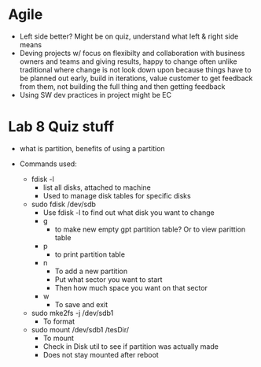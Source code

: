 # Agile
* Left side better? Might be on quiz, understand what left & right side means
* Deving projects w/ focus on flexibilty and collaboration with business owners and teams and giving results, happy to change often unlike traditional where change is not look down upon because things have to be planned out early, build in iterations, value customer to get feedback from them, not building the full thing and then getting feedback
* Using SW dev practices in project might be EC

# Lab 8 Quiz stuff
* what is partition, benefits of using a partition

* Commands used:
  * fdisk -l
    * list all disks, attached to machine
    * Used to manage disk tables for specific disks
  * sudo fdisk /dev/sdb
    * Use fdisk -l to find out what disk you want to change
    * g
      * to make new empty gpt partition table? Or to view parittion table
    * p
      * to print partition table
    * n
      * To add a new partition
      * Put what sector you want to start
      * Then how much space you want on that sector
    * w
      * To save and exit
  * sudo mke2fs -j /dev/sdb1
    * To format
  * sudo mount /dev/sdb1 /tesDir/
    * To mount
    * Check in Disk util to see if partition was actually made
    * Does not stay mounted after reboot

